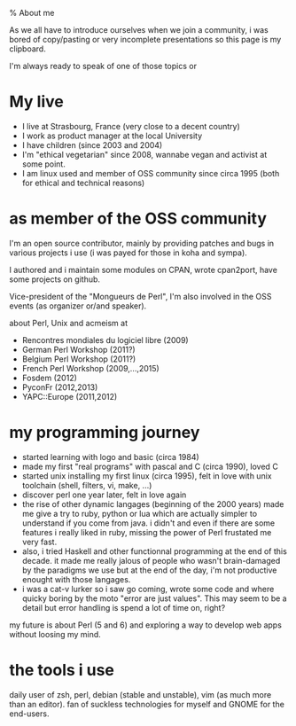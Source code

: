 % About me

As we all have to introduce ourselves when we join a community, i was bored of
copy/pasting or very incomplete presentations so this page is my clipboard.

I'm always ready to speak of one of those topics or 

# My live
 
* I live at Strasbourg, France (very close to a decent country)
* I work as product manager at the local University
* I have children (since 2003 and 2004)
* I'm "ethical vegetarian" since 2008, wannabe vegan and activist at some point.
* I am linux used and member of OSS community since circa 1995 (both for
  ethical and technical reasons)

# as member of the OSS community

I'm an open source contributor, mainly by providing patches and bugs
in various projects i use (i was payed for those in koha and sympa).

I authored and i maintain some modules on CPAN, wrote cpan2port, have some
projects on github.

Vice-president of the "Mongueurs de Perl", I'm also involved in the OSS events
(as organizer or/and speaker).

about Perl, Unix and acmeism at

* Rencontres mondiales du logiciel libre (2009)
* German Perl Workshop (2011?)
* Belgium Perl Workshop (2011?)
* French Perl Workshop (2009,...,2015)
* Fosdem (2012)
* PyconFr (2012,2013)
* YAPC::Europe (2011,2012)

# my programming journey

* started learning with logo and basic (circa 1984)
* made my first "real programs" with pascal and C (circa 1990),
  loved C
* started unix installing my first linux (circa 1995), felt in love with
  unix toolchain (shell, filters, vi, make, ...)
* discover perl one year later, felt in love again
* the rise of other dynamic langages (beginning of the 2000 years) made me give
  a try to ruby, python or lua which are actually simpler to understand if you
  come from java. i didn't and even if there are some features i really liked in ruby,
  missing the power of Perl frustated me very fast. 
* also, i tried Haskell and other functionnal programming at the end of this decade.
  it made me really jalous of people who wasn't brain-damaged by the paradigms we use
  but at the end of the day, i'm not productive enought with those langages.
* i was a cat-v lurker so i saw go coming, wrote some code and where quicky
  boring by the moto "error are just values". This may seem to be a detail but
  error handling is spend a lot of time on, right?

my future is about Perl (5 and 6) and exploring a way to develop web apps
without loosing my mind.

# the tools i use

daily user of zsh, perl, debian (stable and unstable), vim (as much more than an editor).
fan of suckless technologies for myself and GNOME for the end-users.

